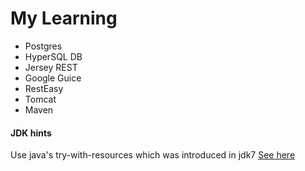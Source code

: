 # My Learning

* Postgres
* HyperSQL DB
* Jersey REST
* Google Guice
* RestEasy
* Tomcat
* Maven



#### JDK hints 
Use java's try-with-resources which was introduced in jdk7 [See here](www.docs.oracle.com/javase/tutorial/essential/exceptions/tryResourceClose.html)
